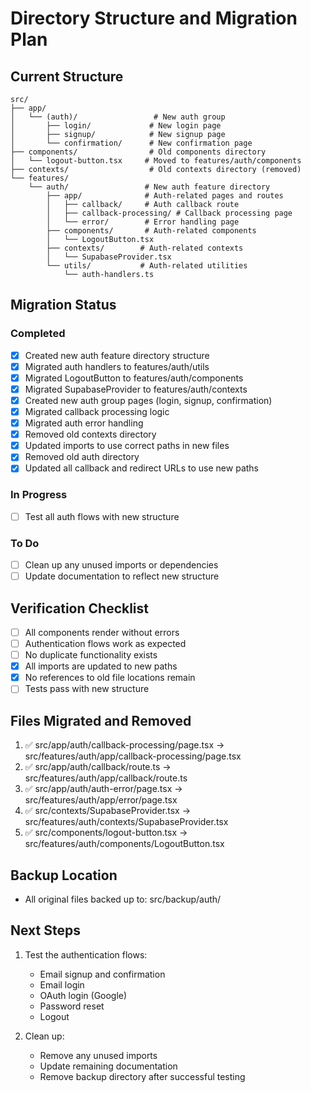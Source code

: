 # Directory Structure and Migration Plan

## Current Structure

```
src/
├── app/
│   └── (auth)/                 # New auth group
│       ├── login/             # New login page
│       ├── signup/            # New signup page
│       └── confirmation/      # New confirmation page
├── components/                # Old components directory
│   └── logout-button.tsx     # Moved to features/auth/components
├── contexts/                  # Old contexts directory (removed)
└── features/
    └── auth/                 # New auth feature directory
        ├── app/              # Auth-related pages and routes
        │   ├── callback/     # Auth callback route
        │   ├── callback-processing/ # Callback processing page
        │   └── error/        # Error handling page
        ├── components/       # Auth-related components
        │   └── LogoutButton.tsx
        ├── contexts/        # Auth-related contexts
        │   └── SupabaseProvider.tsx
        └── utils/           # Auth-related utilities
            └── auth-handlers.ts
```

## Migration Status

### Completed
- [x] Created new auth feature directory structure
- [x] Migrated auth handlers to features/auth/utils
- [x] Migrated LogoutButton to features/auth/components
- [x] Migrated SupabaseProvider to features/auth/contexts
- [x] Created new auth group pages (login, signup, confirmation)
- [x] Migrated callback processing logic
- [x] Migrated auth error handling
- [x] Removed old contexts directory
- [x] Updated imports to use correct paths in new files
- [x] Removed old auth directory
- [x] Updated all callback and redirect URLs to use new paths

### In Progress
- [ ] Test all auth flows with new structure

### To Do
- [ ] Clean up any unused imports or dependencies
- [ ] Update documentation to reflect new structure

## Verification Checklist
- [ ] All components render without errors
- [ ] Authentication flows work as expected
- [ ] No duplicate functionality exists
- [x] All imports are updated to new paths
- [x] No references to old file locations remain
- [ ] Tests pass with new structure

## Files Migrated and Removed
1. ✅ src/app/auth/callback-processing/page.tsx → src/features/auth/app/callback-processing/page.tsx
2. ✅ src/app/auth/callback/route.ts → src/features/auth/app/callback/route.ts
3. ✅ src/app/auth/auth-error/page.tsx → src/features/auth/app/error/page.tsx
4. ✅ src/contexts/SupabaseProvider.tsx → src/features/auth/contexts/SupabaseProvider.tsx
5. ✅ src/components/logout-button.tsx → src/features/auth/components/LogoutButton.tsx

## Backup Location
- All original files backed up to: src/backup/auth/

## Next Steps
1. Test the authentication flows:
   - Email signup and confirmation
   - Email login
   - OAuth login (Google)
   - Password reset
   - Logout

2. Clean up:
   - Remove any unused imports
   - Update remaining documentation
   - Remove backup directory after successful testing 